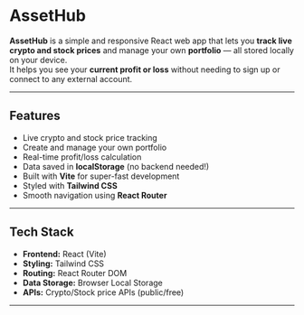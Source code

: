 # AssetHub

**AssetHub** is a simple and responsive React web app that lets you **track live crypto and stock prices** and manage your own **portfolio** — all stored locally on your device.  
It helps you see your **current profit or loss** without needing to sign up or connect to any external account.

---

##  Features

-  Live crypto and stock price tracking  
-  Create and manage your own portfolio  
-  Real-time profit/loss calculation  
-  Data saved in **localStorage** (no backend needed!)  
-  Built with **Vite** for super-fast development  
-  Styled with **Tailwind CSS**  
-  Smooth navigation using **React Router**

---

##  Tech Stack

- **Frontend:** React (Vite)
- **Styling:** Tailwind CSS
- **Routing:** React Router DOM
- **Data Storage:** Browser Local Storage
- **APIs:** Crypto/Stock price APIs (public/free)

---

